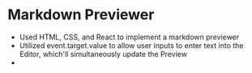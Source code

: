 # Markdown Previewer
  * Used HTML, CSS, and React to implement a markdown previewer
  * Utilized event.target.value to allow user inputs to enter text into the Editor, which'll simultaneously update the Preview
  * 
